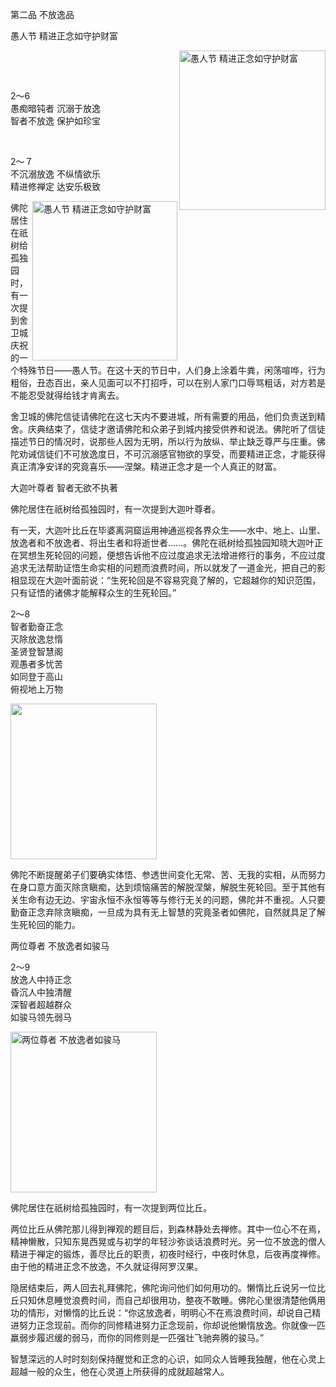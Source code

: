 第二品 不放逸品

愚人节 精进正念如守护财富

<div class="e2">
<img src="images/fjj-10-1.jpg" width="234" height="255" align="right" alt="愚人节 精进正念如守护财富"/>
<div>
<p>&nbsp;</p> <p>&nbsp;</p> <p>2～6<br>
 愚痴暗钝者 沉溺于放逸<br>
 智者不放逸 保护如珍宝</p>
</div>
</div>

<div class="e2">
<div>
<p></p> <p>&nbsp;</p> <p>2～７<br>
 不沉溺放逸 不纵情欲乐<br>
 精进修禅定 达安乐极致</p>
</div>
<img src="images/fjj-10-2.jpg" width="232" height="255" align="right" alt="愚人节 精进正念如守护财富"/>
</div>

佛陀居住在祇树给孤独园时，有一次提到舍卫城庆祝的一个特殊节日——愚人节。在这十天的节日中，人们身上涂着牛粪，闲荡喧哗，行为粗俗，丑态百出，亲人见面可以不打招呼，可以在别人家门口辱骂粗话，对方若是不能忍受就得给钱才肯离去。

舍卫城的佛陀信徒请佛陀在这七天内不要进城，所有需要的用品，他们负责送到精舍。庆典结束了，信徒才邀请佛陀和众弟子到城内接受供养和说法。佛陀听了信徒描述节日的情况时，说那些人因为无明，所以行为放纵、举止缺乏尊严与庄重。佛陀劝诫信徒们不可放逸度日，不可沉溺感官物欲的享受，而要精进正念，才能获得真正清净安详的究竟喜乐——涅槃。精进正念才是一个人真正的财富。

大迦叶尊者 智者无欲不执著

佛陀居住在祇树给孤独园时，有一次提到大迦叶尊者。

有一天，大迦叶比丘在毕婆离洞窟运用神通巡视各界众生——水中、地上、山里、放逸者和不放逸者、将出生者和将逝世者……。佛陀在祇树给孤独园知晓大迦叶正在冥想生死轮回的问题，便想告诉他不应过度追求无法增进修行的事务，不应过度追求无法帮助证悟生命实相的问题而浪费时间，所以就发了一道金光，把自己的影相显现在大迦叶面前说：“生死轮回是不容易究竟了解的，它超越你的知识范围，只有证悟的诸佛才能解释众生的生死轮回。”

<div class="e2">
<div>
<p> </p> <p>2～8<br>
 智者勤奋正念<br>
 灭除放逸怠惰<br>
 圣贤登智慧阁<br>
 观愚者多忧苦<br>
 如同登于高山<br>
 俯视地上万物</p>
</div>
<img src="images/fjj-10-3.jpg" width="234" height="249" alt=""/>
</div>

佛陀不断提醒弟子们要确实体悟、参透世间变化无常、苦、无我的实相，从而努力在身口意方面灭除贪瞋痴，达到烦恼痛苦的解脱涅槃，解脱生死轮回。至于其他有关生命有边无边、宇宙永恒不永恒等等与修行无关的问题，佛陀并不重视。人只要勤奋正念弃除贪瞋痴，一旦成为具有无上智慧的究竟圣者如佛陀，自然就具足了解生死轮回的能力。

两位尊者 不放逸者如骏马

<div class="e2">
<div>
<p></p> <p>2～9<br>
 放逸人中持正念<br>
 昏沉人中独清醒<br>
 深智者超越群众<br>
 如骏马领先弱马</p>
</div>
<img src="images/fjj-10-4.jpg" width="234" height="257" alt="两位尊者 不放逸者如骏马"/>
</div>

佛陀居住在祇树给孤独园时，有一次提到两位比丘。

两位比丘从佛陀那儿得到禅观的题目后，到森林静处去禅修。其中一位心不在焉，精神懒散，只知东晃西晃或与初学的年轻沙弥谈话浪费时光。另一位不放逸的僧人精进于禅定的锻炼，善尽比丘的职责，初夜时经行，中夜时休息，后夜再度禅修。由于他的精进正念不放逸，不久就证得阿罗汉果。

隐居结束后，两人回去礼拜佛陀，佛陀询问他们如何用功的。懒惰比丘说另一位比丘只知休息睡觉浪费时间，而自己却很用功，整夜不敢睡。佛陀心里很清楚他俩用功的情形，对懒惰的比丘说：“你这放逸者，明明心不在焉浪费时间，却说自己精进努力正念现前。而你的同修精进努力正念现前，你却说他懒惰放逸。你就像一匹羸弱步履迟缓的弱马，而你的同修则是一匹强壮飞驰奔腾的骏马。”

智慧深远的人时时刻刻保持醒觉和正念的心识，如同众人皆睡我独醒，他在心灵上超越一般的众生，他在心灵道上所获得的成就超越常人。
